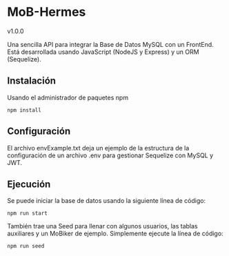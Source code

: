 # MoB-Hermes

v1.0.0

Una sencilla API para integrar la Base de Datos MySQL con un FrontEnd. Está desarrollada usando JavaScript (NodeJS y Express) y un ORM (Sequelize).

## Instalación

Usando el administrador de paquetes npm

`npm install`

## Configuración

El archivo envExample.txt deja un ejemplo de la estructura de la configuración de un archivo .env para gestionar Sequelize con MySQL y JWT.

## Ejecución

Se puede iniciar la base de datos usando la siguiente línea de código:

`npm run start`

También trae una Seed para llenar con algunos usuarios, las tablas auxiliares y un MoBiker de ejemplo. Simplemente ejecute la línea de código:

`npm run seed`
